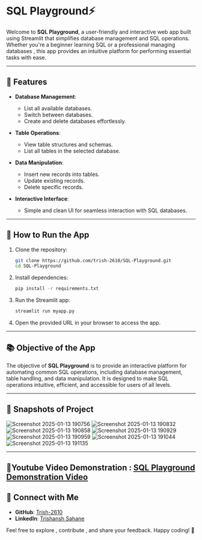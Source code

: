 # **SQL Playground⚡**  

Welcome to **SQL Playground**, a user-friendly and interactive web app built using Streamlit that simplifies database management and SQL operations. Whether you're a beginner learning SQL or a professional managing databases , this app provides an intuitive platform for performing essential tasks with ease.  

---

## **🚀 Features**  
- **Database Management**:  
  - List all available databases.  
  - Switch between databases.  
  - Create and delete databases effortlessly.  

- **Table Operations**:  
  - View table structures and schemas.  
  - List all tables in the selected database.  

- **Data Manipulation**:  
  - Insert new records into tables.  
  - Update existing records.  
  - Delete specific records.  

- **Interactive Interface**:  
  - Simple and clean UI for seamless interaction with SQL databases.  

---

## **🔧 How to Run the App**  
1. Clone the repository:  
   ```bash
   git clone https://github.com/trish-2610/SQL-Playground.git
   cd SQL-Playground
   ```

2. Install dependencies:  
   ```bash
   pip install -r requirements.txt
   ```

3. Run the Streamlit app:  
   ```bash
   streamlit run myapp.py
   ```

4. Open the provided URL in your browser to access the app.  

---

## **📚 Objective of the App**  
The objective of **SQL Playground** is to provide an interactive platform for automating common SQL operations, including database management, table handling, and data manipulation. It is designed to make SQL operations intuitive, efficient, and accessible for users of all levels.  

---

## **🎨 Snapshots of Project** 
![Screenshot 2025-01-13 190756](https://github.com/user-attachments/assets/6914e432-e0c3-4049-929c-bd428ba47e9b)
![Screenshot 2025-01-13 190832](https://github.com/user-attachments/assets/e6192675-896c-45b4-b601-3b46f1840cba)
![Screenshot 2025-01-13 190858](https://github.com/user-attachments/assets/5860e54e-18c5-49bf-a746-c0099eb021a5)
![Screenshot 2025-01-13 190929](https://github.com/user-attachments/assets/5f19211d-38cb-4cf6-a91e-02823908607d)
![Screenshot 2025-01-13 190959](https://github.com/user-attachments/assets/745b6356-5070-4835-b478-c90176684e03)
![Screenshot 2025-01-13 191044](https://github.com/user-attachments/assets/e1d2811f-8823-4f36-b448-8d614225887d)
![Screenshot 2025-01-13 191135](https://github.com/user-attachments/assets/668650ad-0918-4711-8ac7-1f3e6122d4a3)





---
## 🎥Youtube Video Demonstration : [SQL Playground Demonstration Video](https://youtu.be/Ux_KSWF92Rg?si=rF-uZ0CzM3Ut9IKd)

## **🙌 Connect with Me**  
- **GitHub**: [Trish-2610](https://github.com/trish-2610)  
- **LinkedIn**: [Trishansh Sahane](https://www.linkedin.com/in/trishansh-sahane2610)  

Feel free to explore , contribute , and share your feedback. Happy coding! 🎉  
